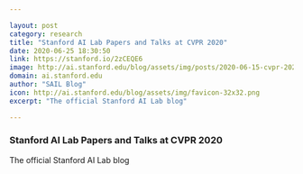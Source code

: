```yaml
---

layout: post
category: research
title: "Stanford AI Lab Papers and Talks at CVPR 2020"
date: 2020-06-25 18:30:50
link: https://stanford.io/2zCEQE6
image: http://ai.stanford.edu/blog/assets/img/posts/2020-06-15-cvpr-2020/logo_small.png
domain: ai.stanford.edu
author: "SAIL Blog"
icon: http://ai.stanford.edu/blog/assets/img/favicon-32x32.png
excerpt: "The official Stanford AI Lab blog"

---
```


### Stanford AI Lab Papers and Talks at CVPR 2020

The official Stanford AI Lab blog